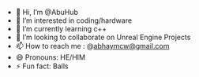 - 👋 Hi, I’m @AbuHub
- 👀 I’m interested in coding/hardware
- 🌱 I’m currently learning c++
- 💞️ I’m looking to collaborate on Unreal Engine Projects
- 📫 How to reach me : @abhaymcw@gmail.com
- 😄 Pronouns: HE/HIM
- ⚡ Fun fact: Balls

<!---
AbuHub/AbuHub is a ✨ special ✨ repository because its `README.md` (this file) appears on your GitHub profile.
You can click the Preview link to take a look at your changes.
--->
